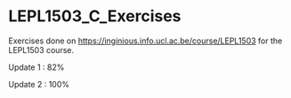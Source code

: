 # LEPL1503_C_Exercises

Exercises done on https://inginious.info.ucl.ac.be/course/LEPL1503 for the LEPL1503 course.  

Update 1 : 82% 

Update 2 : 100%
